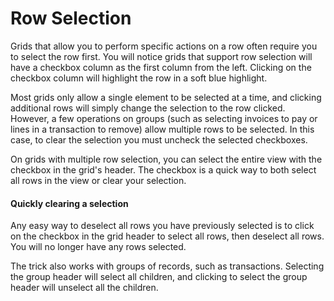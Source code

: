# Row Selection

Grids that allow you to perform specific actions on a row often require you to select the row first. You will notice grids that support row selection will have a checkbox column as the first column from the left. Clicking on the checkbox column will highlight the row in a soft blue highlight.

Most grids only allow a single element to be selected at a time, and clicking additional rows will simply change the selection to the row clicked. However, a few operations on groups \(such as selecting invoices to pay or lines in a transaction to remove\) allow multiple rows to be selected. In this case, to clear the selection you must uncheck the selected checkboxes.

On grids with multiple row selection, you can select the entire view with the checkbox in the grid's header. The checkbox is a quick way to both select all rows in the view or clear your selection.

<div class="bs-callout bs-callout-info">
<h4>Quickly clearing a selection</h4>

Any easy way to deselect all rows you have previously selected is to click on the checkbox in the grid header to select all rows, then deselect all rows. You will no longer have any rows selected.

The trick also works with groups of records, such as transactions. Selecting the group header will select all children, and clicking to select the group header will unselect all the children.
</div>
